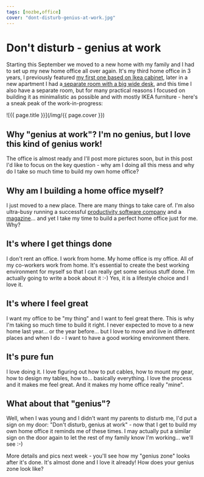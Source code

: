 ```yaml
---
tags: [nozbe,office]
cover: "dont-disturb-genius-at-work.jpg"
---
```


# Don't disturb - genius at work


Starting this September we moved to a new home with my family and I had to set up my new home office all over again. It's my third home office in 3 years, I previously featured [my first one based on Ikea cabinet](/declutter-your-desk-why-i-love-my-clutter-fre), later in a new apartment I had a[ separate room with a big wide desk](/christmas-cleaning-clutter-free-productive-ho), and this time I also have a separate room, but for many practical reasons I focused on building it as minimalistic as possible and with mostly IKEA furniture - here's a sneak peak of the work-in-progress:

<!--More-->

![{{ page.title }}](/img/{{ page.cover }})

## Why "genius at work"? I'm no genius, but I love this kind of genius work!

The office is almost ready and I'll post more pictures soon, but in this post I'd like to focus on the key question - why am I doing all this mess and why do I take so much time to build my own home office?

## Why am I building a home office myself?

I just moved to a new place. There are many things to take care of. I'm also ultra-busy running a successful [productivity software company][n] and a [magazine](/magazine/)... and yet I take my time to build a perfect home office just for me. Why?

## It's where I get things done

I don't rent an office. I work from home. My home office is my office. All of my co-workers work from home. It's essential to create the best working environment for myself so that I can really get some serious stuff done. I'm actually going to write a book about it :-) Yes, it is a lifestyle choice and I love it.

## It's where I feel great

I want my office to be "my thing" and I want to feel great there. This is why I'm taking so much time to build it right. I never expected to move to a new home last year... or the year before... but I love to move and live in different places and when I do - I want to have a good working environment there.

## It's pure fun

I love doing it. I love figuring out how to put cables, how to mount my gear, how to design my tables, how to... basically everything. I love the process and it makes me feel great. And it makes my home office really "mine".

## What about that "genius"?

Well, when I was young and I didn't want my parents to disturb me, I'd put a sign on my door: "Don't disturb, genius at work" - now that I get to build my own home office it reminds me of these times. I may actually put a similar sign on the door again to let the rest of my family know I'm working... we'll see :-)

More details and pics next week - you'll see how my "genius zone" looks after it's done. It's almost done and I love it already! How does your genius zone look like?



[n]: https://michael.gratis/nozbe